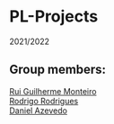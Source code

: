 # PL-Projects

2021/2022

## Group members:    

[Rui Guilherme Monteiro](https://github.com/rushmetra)  
[Rodrigo Rodrigues](https://github.com/webst2r)  
[Daniel Azevedo](https://github.com/danieltazevedo)
